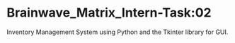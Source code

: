 # Brainwave_Matrix_Intern-Task:02
Inventory Management System using Python and the Tkinter library for GUI.
